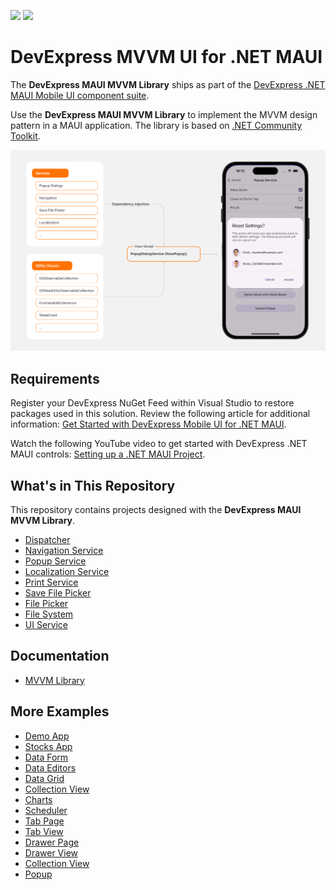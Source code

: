 <!-- default badges list -->
![](https://img.shields.io/endpoint?url=https://codecentral.devexpress.com/api/v1/VersionRange/493540203/24.2.3%2B)
[![](https://img.shields.io/badge/💬_Leave_Feedback-feecdd?style=flat-square)](#does-this-example-address-your-development-requirementsobjectives)
<!-- default badges end -->
# DevExpress MVVM UI for .NET MAUI

The **DevExpress MAUI MVVM Library** ships as part of the [DevExpress .NET MAUI Mobile UI component suite](https://www.devexpress.com/maui/). 

Use the **DevExpress MAUI MVVM Library** to implement the MVVM design pattern in a MAUI application. The library is based on [.NET Community Toolkit](https://learn.microsoft.com/en-us/dotnet/communitytoolkit/).

![DevExpress MVVM Library for .NET MAUI - Overview](./Images/mvvm-structure.png)

## Requirements

Register your DevExpress NuGet Feed within Visual Studio to restore packages used in this solution. Review the following article for additional information: [Get Started with DevExpress Mobile UI for .NET MAUI](https://docs.devexpress.com/MAUI/403249/get-started). 

Watch the following YouTube video to get started with DevExpress .NET MAUI controls: [Setting up a .NET MAUI Project](https://www.youtube.com/watch?v=juJvl5UicIQ).

## What's in This Repository

This repository contains projects designed with the **DevExpress MAUI MVVM Library**.
 
* [Dispatcher](./CS/Modules/DispatcherDemo/DispatcherDemoPage.xaml/)
* [Navigation Service](./CS/Modules/NavigationServiceDemo/NavigationServiceDemoPage.xaml/)
* [Popup Service](./CS/Modules/PopupService/PopupServiceDemoPage.xaml/)
* [Localization Service](./CS/Modules/LocalizationDemo/LocalizationDemoPage.xaml/)
* [Print Service](./CS/Modules/PrintServiceDemo/PrintServiceDemoPage.xaml/)
* [Save File Picker](./CS/Modules/SaveFilePickerDemo/SaveFilePickerDemoPage.xaml/)
* [File Picker](./CS/Modules/FilePickerDemo/FilePickerDemoPage.xaml/)
* [File System](./CS/Modules/FileSystemDemo/FileSystemDemoPage.xaml/)
* [UI Service](./CS/Modules/UIServiceDemo/UIServiceDemoPage.xaml/)

## Documentation

- [MVVM Library](https://docs.devexpress.com/MAUI/405291/mvvm/index)

## More Examples

* [Demo App](https://github.com/DevExpress-Examples/maui-demo-app)
* [Stocks App](https://github.com/DevExpress-Examples/maui-stocks-mini)
* [Data Form](https://github.com/DevExpress-Examples/maui-data-form-get-started)
* [Data Editors](https://github.com/DevExpress-Examples/maui-editors-get-started)
* [Data Grid](https://github.com/DevExpress-Examples/maui-data-grid)
* [Collection View](https://github.com/DevExpress-Examples/maui-collection-view)
* [Charts](https://github.com/DevExpress-Examples/maui-charts)
* [Scheduler](https://github.com/DevExpress-Examples/maui-scheduler-get-started)
* [Tab Page](https://github.com/DevExpress-Examples/maui-tab-page-get-started)
* [Tab View](https://github.com/DevExpress-Examples/maui-tab-view-get-started)
* [Drawer Page](https://github.com/DevExpress-Examples/maui-drawer-page-get-started)
* [Drawer View](https://github.com/DevExpress-Examples/maui-drawer-view-get-started)
* [Collection View](https://github.com/DevExpress-Examples/maui-collection-view-get-started)
* [Popup](https://github.com/DevExpress-Examples/maui-popup-get-started)
